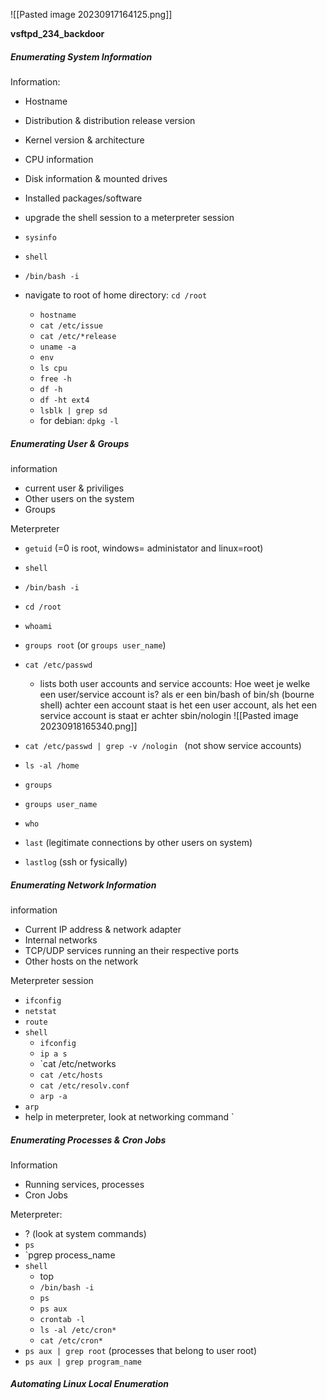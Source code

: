 ![[Pasted image 20230917164125.png]]

**vsftpd_234_backdoor**
##### Enumerating System Information 


Information:
- Hostname
- Distribution & distribution release version
- Kernel version & architecture 
- CPU information 
- Disk information & mounted drives 
- Installed packages/software


- upgrade the shell session to a meterpreter session
- ``sysinfo`` 
- `shell`
- `/bin/bash -i`
- navigate to root of home directory: `cd /root`
	- `hostname`
	- `cat /etc/issue`
	- `cat /etc/*release`
	- `uname -a `
	- `env`
	- `ls cpu `
	- `free -h `
	- `df -h`
	- `df -ht ext4`
	- `lsblk | grep sd `
	- for debian: `dpkg -l `
	


##### Enumerating User & Groups

information 
- current user & priviliges 
- Other users on the system 
- Groups 


Meterpreter 
- `getuid` (=0 is root, windows= administator and linux=root)
- `shell` 
- `/bin/bash -i `
- `cd /root `
- `whoami`
- `groups root`  (or `groups user_name`)
- `cat /etc/passwd `
	- lists both user accounts and service accounts: 
		Hoe weet je welke een user/service account is? als er een bin/bash of bin/sh (bourne shell) achter een account staat is het een user account, als het een service account is staat er achter sbin/nologin 
                 ![[Pasted image 20230918165340.png]]

- `cat /etc/passwd | grep -v /nologin ` (not show service accounts)
- ` ls -al /home `
- `groups` 
- `groups user_name`
- `who` 
- `last`  (legitimate connections by other users on system)
- `lastlog` (ssh or fysically)




##### Enumerating Network Information

information 
- Current IP address & network adapter
- Internal networks
- TCP/UDP services running an their respective ports
- Other hosts on the network 


Meterpreter session 
- `ifconfig`
- `netstat` 
- `route` 
- `shell` 
	- `ifconfig` 
	- `ip a s`
	- `cat /etc/networks
	- `cat /etc/hosts `
	- `cat /etc/resolv.conf `
	- `arp -a `
- `arp` 
- help in meterpreter, look at networking command 
`








##### Enumerating Processes & Cron Jobs

Information 
- Running services, processes 
- Cron Jobs 

Meterpreter:
- ? (look at system commands)
- `ps` 
- `pgrep process_name 
- `shell`
	- top
	- `/bin/bash -i `
	- `ps` 
	- `ps aux` 
	- `crontab -l`
	- `ls -al /etc/cron*`
	- `cat /etc/cron*`
- `ps aux | grep root`  (processes that belong to user root)
- `ps aux | grep program_name`























##### Automating Linux Local Enumeration 

